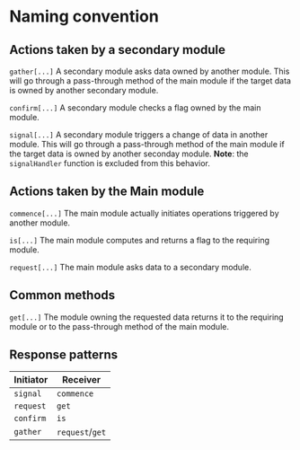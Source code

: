 # Naming convention

## Actions taken by a secondary module

`gather[...]`
A secondary module asks data owned by another module.
This will go through a pass-through method of the main module if the target data is owned by another secondary module.

`confirm[...]`
A secondary module checks a flag owned by the main module.

`signal[...]`
A secondary module triggers a change of data in another module.
This will go through a pass-through method of the main module if the target data is owned by another seconday module.
**Note**: the `signalHandler` function is excluded from this behavior.

## Actions taken by the Main module

`commence[...]`
The main module actually initiates operations triggered by another module.

`is[...]`
The main module computes and returns a flag to the requiring module.

`request[...]`
The main module asks data to a secondary module.

## Common methods

`get[...]`
The module owning the requested data returns it to the requiring module or to the pass-through method of the main module.

## Response patterns

| Initiator |     Receiver    |
|-----------|-----------------|
| `signal`  |     `commence`  |
| `request` |      `get`      |
| `confirm` |      `is`       |
| `gather`  | `request`/`get` |
